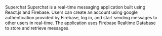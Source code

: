 Superchat
Superchat is a real-time messaging application built using React.js and Firebase. Users can create an account using google authentication provided by Firebase, log in, and start sending messages to other users in real-time. 
The application uses Firebase Realtime Database to store and retrieve messages.

